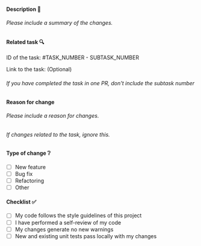 #### Description 📑

###### Please include a summary of the changes.

#### Related task 🔍

ID of the task: #TASK_NUMBER - SUBTASK_NUMBER

Link to the task: (Optional)

###### If you have completed the task in one PR, don't include the subtask number

#### Reason for change

######  Please include a reason for changes.

######  If changes related to the task, ignore this.


#### Type of change ❔

- [ ] New feature
- [ ] Bug fix
- [ ] Refactoring
- [ ] Other

#### Checklist ✅

- [ ] My code follows the style guidelines of this project
- [ ] I have performed a self-review of my code
- [ ] My changes generate no new warnings
- [ ] New and existing unit tests pass locally with my changes